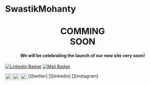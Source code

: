 # SwastikMohanty

<h1 align="center"> COMMING <br/> SOON </h1>
<h4 align="Center"> We will be celebrating the launch of our new site very soon! </h4>

[![Linkedin Badge](https://img.shields.io/badge/-swastikmohanty-0e76a8?style=flat&labelColor=0e76a8&logo=linkedin&logoColor=white)](https://www.linkedin.com/in/swastik-mohanty/) [![Mail Badge](https://img.shields.io/badge/-@smhac30-e84393?style=flat&labelColor=e84393&logo=instagram&logoColor=white)](https://www.instagram.com/smhac30/) 

[<img align="left" alt="smhac30 | Twitter" width="22px" src="https://cdn.jsdelivr.net/npm/simple-icons@v3/icons/twitter.svg" />][twitter]
[<img align="left" alt="swastik-mohanty | LinkedIn" width="22px" src="https://cdn.jsdelivr.net/npm/simple-icons@v3/icons/linkedin.svg" />][linkedin]
[<img align="left" alt="smhac30 | Instagram" width="22px" src="https://cdn.jsdelivr.net/npm/simple-icons@v3/icons/instagram.svg" />][instagram]
